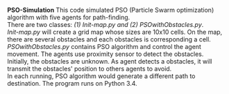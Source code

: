 **PSO-Simulation**
This code simulated PSO (Particle Swarm optimization) algorithm with five agents for path-finding.\
There are two classes: *(1) Init-map.py and (2) PSOwithObstacles.py*.\
*Init-map.py* will create a grid map whose sizes are 10x10 cells. On the map, there are several obstacles and each obstacles is corresponding a cell.\
*PSOwithObstacles.py* contains PSO algorithm and control the agent movement. The agents use proximity sensor to detect the obstacles. Initially, the obstacles are unknown. As agent detects a obstacles, it will transmit the obstacles' position to others agents to avoid.\
In each running, PSO algorithm would generate a different path to destination. The program runs on Python 3.4.

